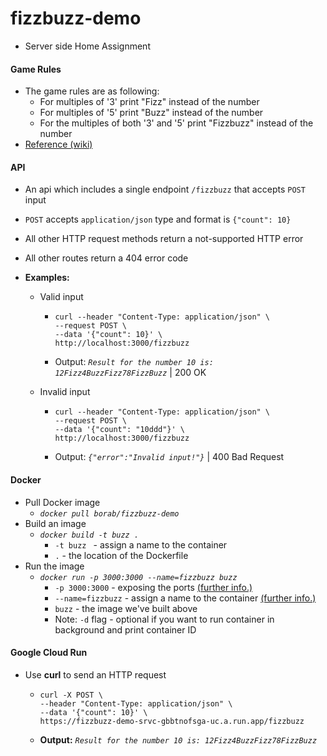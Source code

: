 # fizzbuzz-demo
- Server side Home Assignment

#### Game Rules
- The game rules are as following:
    - For multiples of '3' print "Fizz" instead of the number
    - For multiples of '5' print "Buzz" instead of the number
    - For the multiples of both '3' and '5' print "Fizzbuzz" instead of the number
- [Reference (wiki)](https://en.wikipedia.org/wiki/Fizz_buzz)

#### API
- An api which includes a single endpoint `/fizzbuzz` that accepts `POST` input
- `POST` accepts `application/json` type and format is `{"count": 10}`
- All other HTTP request methods return a not-supported HTTP error
- All other routes return a 404 error code


- **Examples:**
    - Valid input
        - ```
          curl --header "Content-Type: application/json" \
          --request POST \
          --data '{"count": 10}' \
          http://localhost:3000/fizzbuzz
          ```
        - Output: _`Result for the number 10 is: 12Fizz4BuzzFizz78FizzBuzz`_ | 200 OK

    - Invalid input
        - ```
          curl --header "Content-Type: application/json" \
          --request POST \
          --data '{"count": "10ddd"}' \
          http://localhost:3000/fizzbuzz
          ```
        - Output: _`{"error":"Invalid input!"}`_ | 400 Bad Request


#### Docker
- Pull Docker image
    - _`docker pull borab/fizzbuzz-demo`_
- Build an image
    - _`docker build -t buzz .`_
        - `-t buzz ` - assign a name to the container
        - `.` - the location of the Dockerfile
- Run the image  
    - _`docker run -p 3000:3000 --name=fizzbuzz buzz`_
        -  `-p 3000:3000` - exposing the ports [(further info.)](https://docs.docker.com/engine/reference/commandline/run/#publish-or-expose-port--p---expose)
        - `--name=fizzbuzz` - assign a name to the container [(further info.)](https://docs.docker.com/engine/reference/commandline/run/#assign-name-and-allocate-pseudo-tty---name--it)
        - `buzz` - the image we've built above
        - Note: `-d` flag - optional if you want to run container in background and print container ID 

#### Google Cloud Run
- Use **curl** to send an HTTP request
    - ```
      curl -X POST \
      --header "Content-Type: application/json" \  
      --data '{"count": 10}' \  
      https://fizzbuzz-demo-srvc-gbbtnofsga-uc.a.run.app/fizzbuzz
      ```
    - **Output:** _`Result for the number 10 is: 12Fizz4BuzzFizz78FizzBuzz`_